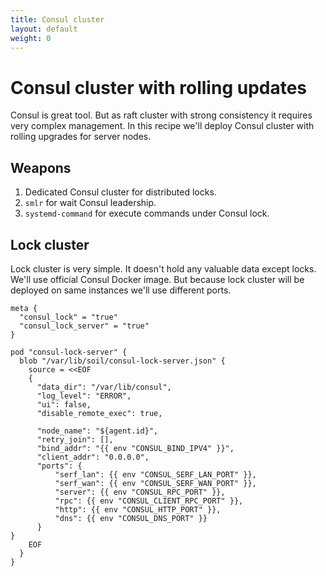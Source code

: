 ```yaml
---
title: Consul cluster
layout: default
weight: 0
---
```


# Consul cluster with rolling updates

Consul is great tool. But as raft cluster with strong consistency it requires very complex management. In this recipe we'll deploy Consul cluster with rolling upgrades for server nodes.

## Weapons

1. Dedicated Consul cluster for distributed locks.
1. `smlr` for wait Consul leadership.
1. `systemd-command` for execute commands under Consul lock.

## Lock cluster

Lock cluster is very simple. It doesn't hold any valuable data except locks. We'll use official Consul Docker image. But because lock cluster will be deployed on same instances we'll use different ports.

```hcl
meta {
  "consul_lock" = "true" 
  "consul_lock_server" = "true" 
}

pod "consul-lock-server" {
  blob "/var/lib/soil/consul-lock-server.json" {
    source = <<EOF
    {
      "data_dir": "/var/lib/consul",
      "log_level": "ERROR",
      "ui": false,
      "disable_remote_exec": true,
    
      "node_name": "${agent.id}",
      "retry_join": [],
      "bind_addr": "{{ env "CONSUL_BIND_IPV4" }}",
      "client_addr": "0.0.0.0",
      "ports": {
          "serf_lan": {{ env "CONSUL_SERF_LAN_PORT" }},
          "serf_wan": {{ env "CONSUL_SERF_WAN_PORT" }},
          "server": {{ env "CONSUL_RPC_PORT" }},
          "rpc": {{ env "CONSUL_CLIENT_RPC_PORT" }},
          "http": {{ env "CONSUL_HTTP_PORT" }},
          "dns": {{ env "CONSUL_DNS_PORT" }}
      }
}
    EOF
  }  
}
```
